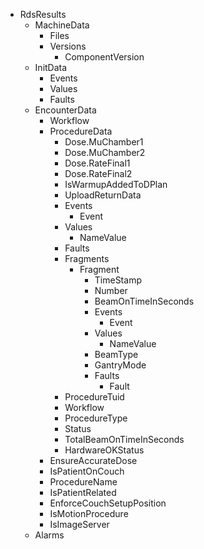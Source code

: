 * RdsResults
  * MachineData
    * Files
    * Versions
      * ComponentVersion
  * InitData
    * Events
    * Values
    * Faults
  * EncounterData
    * Workflow
    * ProcedureData
      * Dose.MuChamber1
      * Dose.MuChamber2
      * Dose.RateFinal1
      * Dose.RateFinal2
      * IsWarmupAddedToDPlan
      * UploadReturnData
      * Events
        * Event
      * Values
        * NameValue
      * Faults
      * Fragments
        * Fragment
          * TimeStamp
          * Number
          * BeamOnTimeInSeconds
          * Events
            * Event
          * Values
            * NameValue
          * BeamType
          * GantryMode
          * Faults
            * Fault
      * ProcedureTuid
      * Workflow
      * ProcedureType
      * Status
      * TotalBeamOnTimeInSeconds
      * HardwareOKStatus
    * EnsureAccurateDose
    * IsPatientOnCouch
    * ProcedureName
    * IsPatientRelated
    * EnforceCouchSetupPosition
    * IsMotionProcedure
    * IsImageServer
  * Alarms